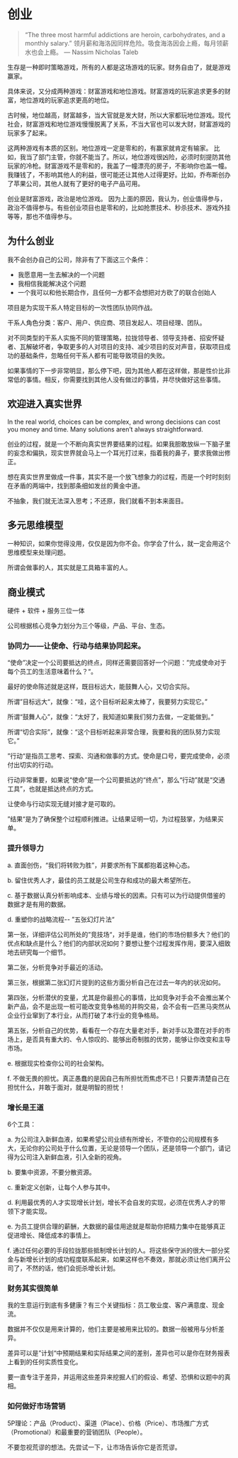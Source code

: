 # 创业

> “The three most harmful addictions are heroin, carbohydrates, and a monthly salary.”
> 领月薪和海洛因同样危险。吸食海洛因会上瘾，每月领薪水也会上瘾。
> ― Nassim Nicholas Taleb

生存是一种即时策略游戏，所有的人都是这场游戏的玩家。财务自由了，就是游戏赢家。

具体来说，又分成两种游戏：财富游戏和地位游戏。财富游戏的玩家追求更多的财富，地位游戏的玩家追求更高的地位。

古时候，地位越高，财富越多，当大官就是发大财，所以大家都玩地位游戏。现代社会，财富游戏和地位游戏慢慢脱离了关系，不当大官也可以发大财，财富游戏的玩家多了起来。

这两种游戏有本质的区别。地位游戏一定是零和的，有赢家就肯定有输家。 比如，我当了部门主管，你就不能当了。所以，地位游戏很凶险，必须时刻提防其他玩家的冷枪。财富游戏不是零和的，我盖了一幢漂亮的房子，不影响你也盖一幢。我赚钱了，不影响其他人的利益，很可能还让其他人过得更好。比如，乔布斯创办了苹果公司，其他人就有了更好的电子产品可用。

创业是财富游戏，政治是地位游戏。 因为上面的原因，我认为，创业值得参与，政治不值得参与。有些创业项目也是零和的，比如抢票技术、秒杀技术、游戏外挂等等，那也不值得参与。


## 为什么创业

我不会创办自己的公司，除非有了下面这三个条件：

- 我愿意用一生去解决的一个问题
- 我相信我能解决这个问题
- 一个我可以和他长期合作，且任何一方都不会想把对方砍了的联合创始人

项目是为实现干系人特定目标的一次性团队协同作战。

干系人角色分类：客户、用户、供应商、项目发起人、项目经理、团队。

对不同类型的干系人实施不同的管理策略，拉拢领导者、领导支持者、招安怀疑者、瓦解破坏者，争取更多的人对项目的支持、减少项目的反对声音，获取项目成功的基础条件，忽略任何干系人都有可能导致项目的失败。

如果事情的下一步非常明显，那么停下吧，因为其他人都在这样做，那是性价比非常低的事情。相反，你需要找到其他人没有做过的事情，并尽快做好这些事情。

## 欢迎进入真实世界

In the real world, choices can be complex, and wrong decisions can cost you money and time. Many solutions aren’t always straightforward.

创业的过程，就是一个不断向真实世界要结果的过程。如果我胆敢放纵一下脑子里的妄念和偏执，现实世界就会马上一个耳光打过来，指着我的鼻子，要求我做出修正。

想在真实世界里做成一件事，其实不是一个放飞想象力的过程，而是一个时时刻刻在矛盾的两端中，找到那条细如发丝的黄金中道。

不抽象，我们就无法深入思考；不还原，我们就看不到本来面目。

## 多元思维模型

一种知识，如果你觉得没用，仅仅是因为你不会。你学会了什么，就一定会用这个思维模型来处理问题。

所谓会做事的人，其实就是工具箱丰富的人。

## 商业模式

硬件 + 软件 + 服务三位一体

公司根据核心竞争力划分为三个等级，产品、平台、生态。


### 协同力——让使命、行动与结果协同起来。

“使命”决定一个公司要抵达的终点，同样还需要回答好一个问题：”完成使命对于每个员工的生活意味着什么？“。

最好的使命陈述就是这样，既目标远大，能鼓舞人心，又切合实际。

所谓”目标远大“，就像：“哇，这个目标听起来太棒了，我要努力实现它。”

所谓“鼓舞人心”，就像：“太好了，我知道如果我们努力去做，一定能做到。”

所谓“切合实际”，就像：“这个目标听起来非常合理，我要和我的团队努力实现它。”

”行动“是指员工思考、探索、沟通和做事的方式。使命是口号，要完成使命，必须付出切实的行动。

行动非常重要，如果说“使命”是一个公司要抵达的“终点”，那么“行动”就是“交通工具”，也就是抵达终点的方式。

让使命与行动实现无缝对接才是可取的。

”结果“是为了确保整个过程顺利推进。让结果证明一切，为过程鼓掌，为结果买单。

### 提升领导力

a. 直面创伤，“我们将转败为胜”，并要求所有下属都抱着这种心态。

b. 留住优秀人才，最佳的员工就是公司生存和成功的最大希望所在。

c. 基于数据认真分析影响成本、业绩与增长的因素。只有可以为行动提供借鉴的数据才是有用的数据。

d. 重塑你的战略流程-- ”五张幻灯片法“

第一张，详细评估公司所处的”竞技场“，对手是谁，他们的市场份额多大？他们的优点和缺点是什么？他们的内部状况如何？要想让整个过程发挥作用，要深入细致地去研究每一个细节。

第二张，分析竞争对手最近的活动。

第三张，根据第二张幻灯片提到的这些方面分析自己在过去一年内的状况如何。

第四张，分析潜伏的变量，尤其是你最担心的事情，比如竞争对手会不会推出某个新产品，会不是出现一桩可能改变竞争格局的并购交易，会不会有一匹黑马突然从企业行业窜到了本行业，从而打破了本行业的竞争格局。

第五张，分析自己的优势，看看在一个存在大量老对手，新对手以及潜在对手的市场上，是否具有重大的、令人惊叹的、能够出奇制胜的优势，能够让你改变和主导市场。

e. 根据现实检查你公司的社会架构。

f. 不做无畏的担忧。真正愚蠢的是因自己有所担忧而焦虑不已！只要弄清楚自己在担忧什么，并敢于面对，就是明智的担忧！

### 增长是王道

6个工具：

a. 为公司注入新鲜血液，如果希望公司业绩有所增长，不管你的公司规模有多大，无论你的公司处于什么位置，无论是领导一个团队，还是领导一个部门，请记得为公司注入新鲜血液，引入全新的视角。

b. 要集中资源，不要分散资源。

c. 重新定义创新，让每个人参与其中。

d. 利用最优秀的人才实现增长计划，增长不会自发的实现，必须在优秀人才的带领下才能实现。

e. 为员工提供合理的薪酬，大数据的最佳用途就是帮助你把精力集中在能够真正促进增长、降低成本的事情上。

f. 通过任何必要的手段拉拢那些抵制增长计划的人。将这些保守派的很大一部分奖金与新增长计划的成功程度联系起来，如果这样也不奏效，那就必须让他们离开公司了，不然的话，他们会扼杀增长计划。

### 财务其实很简单

我的生意运行到底有多健康？有三个关键指标：员工敬业度、客户满意度、现金流。

数据并不仅仅是用来计算的，他们主要是被用来比较的。数据一般被用与分析差异。

差异可以是”计划“中预期结果和实际结果之间的差别，差异也可以是你在财务报表上看到的任何实质性变化。

要一直专注于差异，并运用这些差异来挖掘人们的假设、希望、恐惧和议题中的真相。

### 如何做好市场营销

5P理论：产品（Product）、渠道（Place）、价格（Price）、市场推广方式（Promotional）和最重要的营销团队（People）。

不要忽视荒谬的想法。先尝试一下，让市场告诉你它是否荒谬。
